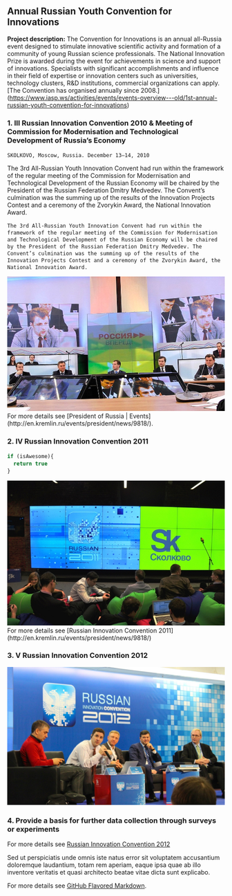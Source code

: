 ## Annual Russian Youth Convention for Innovations

**Project description:** The Convention for Innovations is an annual all-Russia event designed to stimulate innovative scientific activity and formation of a community of young Russian science professionals. The National Innovation Prize is awarded during the event for achievements in science and support of innovations. Specialists with significant accomplishments and influence in their field of expertise or innovation centers such as universities, technology clusters, R&D institutions, commercial organizations can apply. [The Convention has organised annually since 2008.] (https://www.iasp.ws/activities/events/events-overview---old/1st-annual-russian-youth-convention-for-innovations)

### 1. III Russian Innovation Convention 2010 & Meeting of Commission for Modernisation and Technological Development of Russia’s Economy

```
SKOLKOVO, Moscow, Russia. December 13–14, 2010
```

The 3rd All-Russian Youth Innovation Convent had run within the framework of the regular meeting of the Commission for Modernisation and Technological Development of the Russian Economy will be chaired by the President of the Russian Federation Dmitry Medvedev. The Convent’s culmination was the summing up of the results of the Innovation Projects Contest and a ceremony of the Zvorykin Award, the National Innovation Award.

```
The 3rd All-Russian Youth Innovation Convent had run within the framework of the regular meeting of the Commission for Modernisation and Technological Development of the Russian Economy will be chaired by the President of the Russian Federation Dmitry Medvedev. The Convent’s culmination was the summing up of the results of the Innovation Projects Contest and a ceremony of the Zvorykin Award, the National Innovation Award.
```

<img src="images/con10.jpg?raw=true"/>
For more details see [President of Russia | Events](http://en.kremlin.ru/events/president/news/9818/).

### 2. IV Russian Innovation Convention 2011

```javascript
if (isAwesome){
  return true
}
```
<img src="images/con11.jpg?raw=true"/>
For more details see [Russian Innovation Convention 2011](http://en.kremlin.ru/events/president/news/9818/)

### 3. V Russian Innovation Convention 2012

<img src="images/con12-2.jpg?raw=true"/>

### 4. Provide a basis for further data collection through surveys or experiments

For more details see [Russian Innovation Convention 2012](http://sk.ru/foundation/events/december2012/iconvention/)

Sed ut perspiciatis unde omnis iste natus error sit voluptatem accusantium doloremque laudantium, totam rem aperiam, eaque ipsa quae ab illo inventore veritatis et quasi architecto beatae vitae dicta sunt explicabo. 

For more details see [GitHub Flavored Markdown](https://guides.github.com/features/mastering-markdown/).
